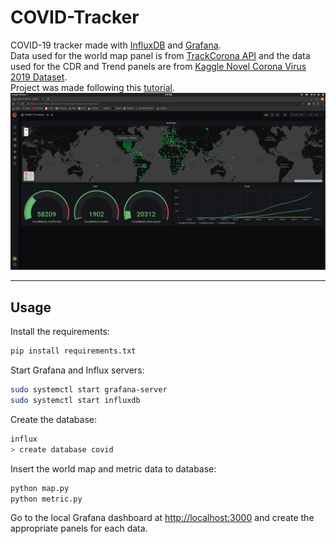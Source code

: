 # COVID-Tracker 

COVID-19 tracker made with [InfluxDB](https://www.influxdata.com/) and [Grafana](https://grafana.com/).  
Data used for the world map panel is from [TrackCorona API](https://www.trackcorona.live/api) and the data used for the CDR and Trend panels are from 
[Kaggle Novel Corona Virus 2019 Dataset](https://www.kaggle.com/sudalairajkumar/novel-corona-virus-2019-dataset?select=covid_19_data.csv).  
Project was made following this [tutorial](https://www.youtube.com/watch?v=CSzxHBlVkRw&ab_channel=techwithshakul).
![COVID-Tracker](COVID-Tracker.png?raw=true "COVID-Tracker")

----------------------------------------
## Usage
Install the requirements:
```sh
pip install requirements.txt
```

Start Grafana and Influx servers:
```sh
sudo systemctl start grafana-server
sudo systemctl start influxdb
```

Create the database:
```sh
influx
> create database covid
```

Insert the world map and metric data to database:
```sh
python map.py
python metric.py
```

Go to the local Grafana dashboard at [http://localhost:3000](http://localhost:3000) and create the appropriate panels for each data.
